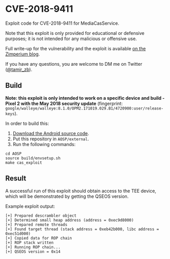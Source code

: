 # CVE-2018-9411

Exploit code for CVE-2018-9411 for MediaCasService.

Note that this exploit is only provided for educational or defensive purposes; it is not intended for any malicious or offensive use.

Full write-up for the vulnerability and the exploit is available [on the Zimperium blog](https://blog.zimperium.com/cve-2018-9411-new-critical-vulnerability-multiple-high-privileged-android-services).

If you have any questions, you are welcome to DM me on Twitter ([@tamir_zb](https://twitter.com/tamir_zb)).

## Build

**Note: this exploit is only intended to work on a specific device and build - Pixel 2 with the May 2018 security update** (fingerprint: `google/walleye/walleye:8.1.0/OPM2.171019.029.B1/4720900:user/release-keys`).

In order to build this:

1. [Download the Android source code](https://source.android.com/setup/build/downloading).
2. Put this repository in `AOSP/external`.
3. Run the following commands:

```
cd AOSP
source build/envsetup.sh
make cas_exploit
```

## Result

A successful run of this exploit should obtain access to the TEE device, which will be demonstrated by getting the QSEOS version.

Example exploit output:

```
[+] Prepared descrambler object
[+] Determined small heap address (address = 0xec9d8000)
[+] Prepared remote threads
[+] Found target thread (stack address = 0xeb42b000, libc address = 0xec51d000)
[+] Copied data for ROP chain
[+] ROP stack written
[+] Running ROP chain...
[+] QSEOS version = 0x14
```
